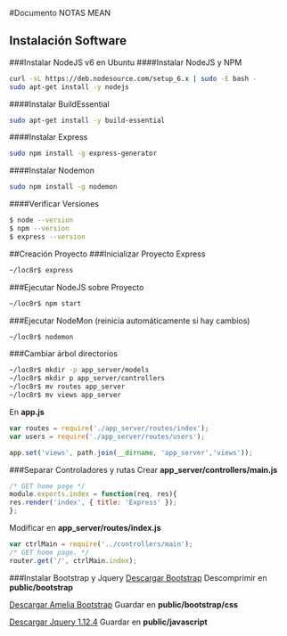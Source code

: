 #Documento NOTAS MEAN
## Instalación Software
###Instalar NodeJS v6 en Ubuntu
####Instalar NodeJS y NPM
```bash
curl -sL https://deb.nodesource.com/setup_6.x | sudo -E bash -
sudo apt-get install -y nodejs
```
####Instalar BuildEssential
```bash
sudo apt-get install -y build-essential
```
####Instalar Express
```bash
sudo npm install -g express-generator
```
####Instalar Nodemon
```bash
sudo npm install -g nodemon
```



####Verificar Versiones
```bash
$ node --version
$ npm --version
$ express --version
```

##Creación Proyecto
###Inicializar Proyecto Express
```bash
~/loc8r$ express
```
###Ejecutar NodeJS sobre Proyecto 
```bash
~/loc8r$ npm start
```
###Ejecutar NodeMon (reinicia automáticamente si hay cambios)
```bash
~/loc8r$ nodemon
```

###Cambiar árbol directorios
```bash
~/loc8r$ mkdir -p app_server/models 
~/loc8r$ mkdir p app_server/controllers
~/loc8r$ mv routes app_server
~/loc8r$ mv views app_server
```

En **app.js**
```javascript
var routes = require('./app_server/routes/index');
var users = require('./app_server/routes/users');
```

```javascript
app.set('views', path.join(__dirname, 'app_server','views'));
```


###Separar Controladores y rutas
Crear **app_server/controllers/main.js**
```javascript
/* GET home page */
module.exports.index = function(req, res){
res.render('index', { title: 'Express' });
};
```

Modificar en  **app_server/routes/index.js**
```javascript
var ctrlMain = require('../controllers/main');
/* GET home page. */
router.get('/', ctrlMain.index);
```

###Instalar Bootstrap y Jquery
[Descargar Bootstrap](http://getbootstrap.com)
Descomprimir en **public/bootstrap**

[Descargar Amelia Bootstrap](https://github.com/simonholmes/amelia/blob/master/amelia.bootstrap.min.css)
Guardar en **public/bootstrap/css**

[Descargar Jquery 1.12.4](https://code.jquery.com/jquery-1.12.4.min.js)
Guardar en **public/javascript**


